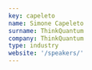 ```yaml
---
key: capeleto
name: Simone Capeleto
surname: ThinkQuantum
company: ThinkQuantum
type: industry
website: '/speakers/'
---
```

